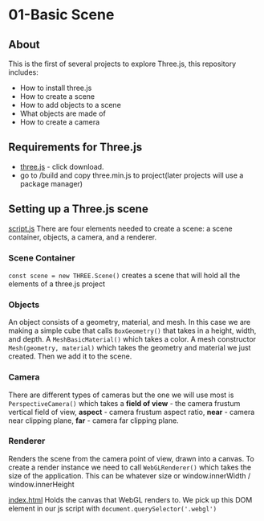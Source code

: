 # 01-Basic Scene

## About
This is the first of several projects to explore Three.js, this repository includes:
- How to install three.js
- How to create a scene
- How to add objects to a scene
- What objects are made of
- How to create a camera

## Requirements for Three.js
- [three.js](https://threejs.org/) - click download.
- go to /build and copy three.min.js to project(later projects will use a package manager)

## Setting up a Three.js scene
[script.js](/01-basic_scene/script.js) There are four elements needed to create a scene: a scene container, objects, a camera, and a renderer.

### Scene Container
`const scene = new THREE.Scene()` creates a scene that will hold all the elements of a three.js project

### Objects
An object consists of a geometry, material, and mesh. In this case we are making a simple cube that calls `BoxGeometry()` that takes in a height, width, and depth. A `MeshBasicMaterial()` which takes a color. A mesh constructor `Mesh(geometry, material)` which takes the geometry and material we just created. Then we add it to the scene.

### Camera
There are different types of cameras but the one we will use most is `PerspectiveCamera()` which takes a **field of view** - the camera frustum vertical field of view, **aspect** - camera frustum aspect ratio, **near** - camera near clipping plane, **far** - camera far clipping plane.

### Renderer
Renders the scene from the camera point of view, drawn into a canvas. To create a render instance we need to call `WebGLRenderer()` which takes the size of the application. This can be whatever size or window.innerWidth / window.innerHeight

[index.html](/01-basic_scene/index.html) Holds the canvas that WebGL renders to. We pick up this DOM element in our js script with `document.querySelector('.webgl')`